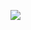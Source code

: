 


<p align="right">
<img src="https://visitcount.itsvg.in/api?id=quirrelforu&icon=2&color=3">
</p>
